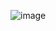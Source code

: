 ![image](https://github.com/Abdelrahmannfayez/ClionSetUp_CompetitiveProgramming/assets/93496768/01a7bb74-db4f-4983-988c-ee1a1139f76c)

